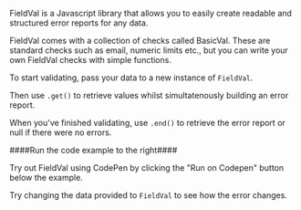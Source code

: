 FieldVal is a Javascript library that allows you to easily create readable and structured error reports for any data.

FieldVal comes with a collection of checks called BasicVal. These are standard checks such as email, numeric limits etc., but you can write your own FieldVal checks with simple functions.

To start validating, pass your data to a new instance of ```FieldVal```.

Then use ```.get()``` to retrieve values whilst simultatenously building an error report.

When you've finished validating, use ```.end()``` to retrieve the error report or null if there were no errors.

####Run the code example to the right####

Try out FieldVal using CodePen by clicking the "Run on Codepen" button below the example.

Try changing the data provided to ```FieldVal``` to see how the error changes.